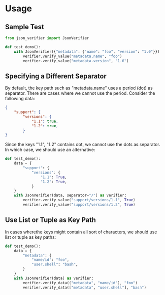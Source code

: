 # Usage

## Sample Test


```python
from json_verifier import JsonVerifier

def test_demo():
    with JsonVerifier({"metadata": {"name": "foo", "version": "1.0"}}) as verifier:
        verifier.verify_value("metadata.name", "foo")
        verifier.verify_value("metadata.version", "1.0")
```

## Specifying a Different Separator

By default, the key path such as "metadata.name" uses a period (dot) as separator. There are cases where we cannot use the period. Consider the following data:

```json
{
    "support": {
        "versions": {
            "1.1": true,
            "1.2": true,
        }
}
```

Since the keys "1.1", "1.2" contains dot, we cannot use the dots as separator. In which case, we should use an alternative:

```python
def test_demo():
    data = {
        "support": {
            "versions": {
                "1.1": True,
                "1.2": True,
            }
    }
    with JsonVerifier(data, separator="/") as verifier:
        verifier.verify_value("support/versions/1.1", True)
        verifier.verify_value("support/versions/1.2", True)
```

## Use List or Tuple as Key Path

In cases wherethe keys might contain all sort of characters, we should use list or tuple as key paths:

```python
def test_demo():
    data = {
        "metadata": {
            "name/id": "foo",
            "user.shell": "bash",
        }
    }
    with JsonVerifier(data) as verifier:
        verifier.verify_data(("metadata", "name/id"), "foo")
        verifier.verify_data(["metadata", "user.shell"], "bash")
```

